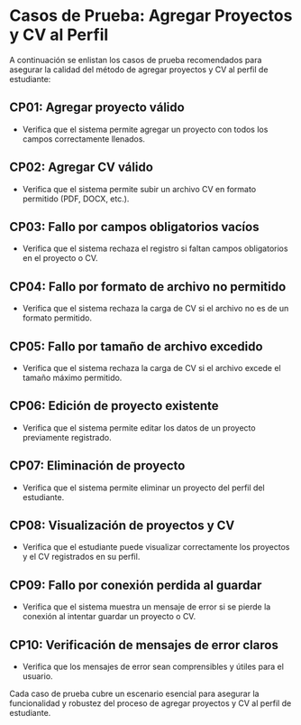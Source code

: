 # Casos de Prueba: Agregar Proyectos y CV al Perfil

A continuación se enlistan los casos de prueba recomendados para asegurar la calidad del método de agregar proyectos y CV al perfil de estudiante:

## CP01: Agregar proyecto válido
- Verifica que el sistema permite agregar un proyecto con todos los campos correctamente llenados.

## CP02: Agregar CV válido
- Verifica que el sistema permite subir un archivo CV en formato permitido (PDF, DOCX, etc.).

## CP03: Fallo por campos obligatorios vacíos
- Verifica que el sistema rechaza el registro si faltan campos obligatorios en el proyecto o CV.

## CP04: Fallo por formato de archivo no permitido
- Verifica que el sistema rechaza la carga de CV si el archivo no es de un formato permitido.

## CP05: Fallo por tamaño de archivo excedido
- Verifica que el sistema rechaza la carga de CV si el archivo excede el tamaño máximo permitido.

## CP06: Edición de proyecto existente
- Verifica que el sistema permite editar los datos de un proyecto previamente registrado.

## CP07: Eliminación de proyecto
- Verifica que el sistema permite eliminar un proyecto del perfil del estudiante.

## CP08: Visualización de proyectos y CV
- Verifica que el estudiante puede visualizar correctamente los proyectos y el CV registrados en su perfil.

## CP09: Fallo por conexión perdida al guardar
- Verifica que el sistema muestra un mensaje de error si se pierde la conexión al intentar guardar un proyecto o CV.

## CP10: Verificación de mensajes de error claros
- Verifica que los mensajes de error sean comprensibles y útiles para el usuario.

Cada caso de prueba cubre un escenario esencial para asegurar la funcionalidad y robustez del proceso de agregar proyectos y CV al perfil de estudiante.
